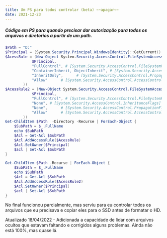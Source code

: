 ```yaml
---
title: Um PS para todos controlar (beta) ~~apagar~~
date: 2021-12-23
---
```


##### Código em PS para quando precisar dar autorização para todos os arquivos e diretorios a partir de um path.

```powershell
$Path = "D:"
$Principal = [System.Security.Principal.WindowsIdentity]::GetCurrent().Name
$AcessRule = (New-Object System.Security.AccessControl.FileSystemAccessRule(
			$Principal,
			"FullControl", # [System.Security.AccessControl.FileSystemRights]
			"ContainerInherit, ObjectInherit", # [System.Security.AccessControl.InheritanceFlags]
			"InheritOnly",      # [System.Security.AccessControl.PropagationFlags]
			"Allow"      # [System.Security.AccessControl.AccessControlType]
		))
$AcessRule2 = (New-Object System.Security.AccessControl.FileSystemAccessRule(
			$Principal,
			"FullControl", # [System.Security.AccessControl.FileSystemRights]
			"None", # [System.Security.AccessControl.InheritanceFlags]
			"None",      # [System.Security.AccessControl.PropagationFlags]
			"Allow"      # [System.Security.AccessControl.AccessControlType]
		))
Get-ChildItem $Path  -Directory -Recurse | ForEach-Object {
	$SubPath = $_.FullName
	echo $SubPath
	$Acl = Get-Acl $SubPath
	$Acl.AddAccessRule($AcessRule)
	$Acl.SetOwner($Principal)
	$acl | Set-Acl $SubPath
}

Get-ChildItem $Path -Recurse | ForEach-Object {
	$SubPath = $_.FullName
	echo $SubPath
	$Acl = Get-Acl $SubPath
	$Acl.AddAccessRule($AcessRule2)
	$Acl.SetOwner($Principal)
	$acl | Set-Acl $SubPath
}

```

No final funcionou parcialmente, mas serviu para eu controlar todos os arquivos que eu precisava e copiar eles para o SSD antes de formatar o HD.

Atualizado 18/04/2022 - Adicionada a capacidade de lidar com arquivos ocultos que estavam faltando e corrigidos alguns problemas. Ainda não está 100%, mas quase lá.
